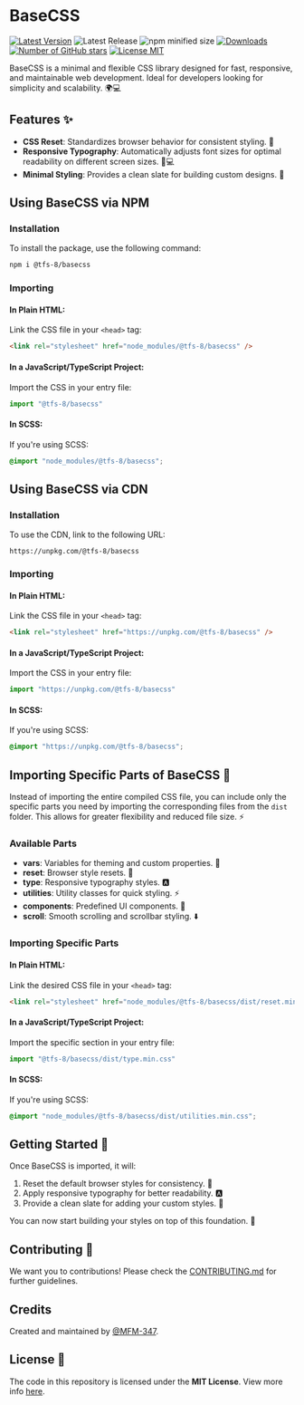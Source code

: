 # BaseCSS

[![Latest Version](https://img.shields.io/npm/v/@tfs-8/basecss?style=for-the-badge)](https://www.npmjs.com/package/@tfs-8/basecss)
![Latest Release](https://img.shields.io/github/v/release/MFM-347/BaseCSS?style=for-the-badge)
![npm minified size](https://img.shields.io/bundlephobia/min/@tfs-8/basecss?style=for-the-badge)
[![Downloads](https://img.shields.io/npm/dm/@tfs-8/basecss?style=for-the-badge)](https://www.npmjs.com/package/@tfs-8/basecss)
[![Number of GitHub stars](https://img.shields.io/github/stars/MFM-347/BaseCSS?style=for-the-badge)](https://github.com/MFM-347/BaseCSS)
[![License MIT](https://img.shields.io/badge/License-MIT-green?style=for-the-badge)](https://github.com/MFM-347/BaseCSS/blob/main/LICENSE)

BaseCSS is a minimal and flexible CSS library designed for fast, responsive, and maintainable web development. Ideal for developers looking for simplicity and scalability. 🌍💻

## Features ✨

- **CSS Reset**: Standardizes browser behavior for consistent styling. 🔄
- **Responsive Typography**: Automatically adjusts font sizes for optimal readability on different screen sizes. 📱💻
- **Minimal Styling**: Provides a clean slate for building custom designs. 🎨

## Using BaseCSS via NPM

### Installation

To install the package, use the following command:

```bash
npm i @tfs-8/basecss
```

### Importing

#### In Plain HTML:

Link the CSS file in your `<head>` tag:

```html
<link rel="stylesheet" href="node_modules/@tfs-8/basecss" />
```

#### In a JavaScript/TypeScript Project:

Import the CSS in your entry file:

```javascript
import "@tfs-8/basecss"
```

#### In SCSS:

If you're using SCSS:

```scss
@import "node_modules/@tfs-8/basecss";
```

## Using BaseCSS via CDN

### Installation

To use the CDN, link to the following URL:

```url
https://unpkg.com/@tfs-8/basecss
```

### Importing

#### In Plain HTML:

Link the CSS file in your `<head>` tag:

```html
<link rel="stylesheet" href="https://unpkg.com/@tfs-8/basecss" />
```

#### In a JavaScript/TypeScript Project:

Import the CSS in your entry file:

```javascript
import "https://unpkg.com/@tfs-8/basecss"
```

#### In SCSS:

If you're using SCSS:

```scss
@import "https://unpkg.com/@tfs-8/basecss";
```

## Importing Specific Parts of BaseCSS 🔧

Instead of importing the entire compiled CSS file, you can include only the specific parts you need by importing the corresponding files from the `dist` folder. This allows for greater flexibility and reduced file size. ⚡

### Available Parts

- **vars**: Variables for theming and custom properties. 🎨
- **reset**: Browser style resets. 🔄
- **type**: Responsive typography styles. 🅰️
- **utilities**: Utility classes for quick styling. ⚡
- **components**: Predefined UI components. 🔲
- **scroll**: Smooth scrolling and scrollbar styling. ⬇️

### Importing Specific Parts

#### In Plain HTML:

Link the desired CSS file in your `<head>` tag:

```html
<link rel="stylesheet" href="node_modules/@tfs-8/basecss/dist/reset.min.css" />
```

#### In a JavaScript/TypeScript Project:

Import the specific section in your entry file:

```javascript
import "@tfs-8/basecss/dist/type.min.css"
```

#### In SCSS:

If you're using SCSS:

```scss
@import "node_modules/@tfs-8/basecss/dist/utilities.min.css";
```

## Getting Started 🚀

Once BaseCSS is imported, it will:

1. Reset the default browser styles for consistency. 🔄
2. Apply responsive typography for better readability. 🅰️
3. Provide a clean slate for adding your custom styles. 🎨

You can now start building your styles on top of this foundation. 🌟

## Contributing 🤝

We want you to contributions! Please check the [CONTRIBUTING.md](https://github.com/MFM-347/BaseCSS/blob/main/CONTRIBUTING.md) for further guidelines.

## Credits

Created and maintained by [@MFM-347](https://github.com/mfm-347).

## License 📄

The code in this repository is licensed under the **MIT License**. View more info [here](https://github.com/MFM-347/BaseCSS/blob/main/LICENSE).
